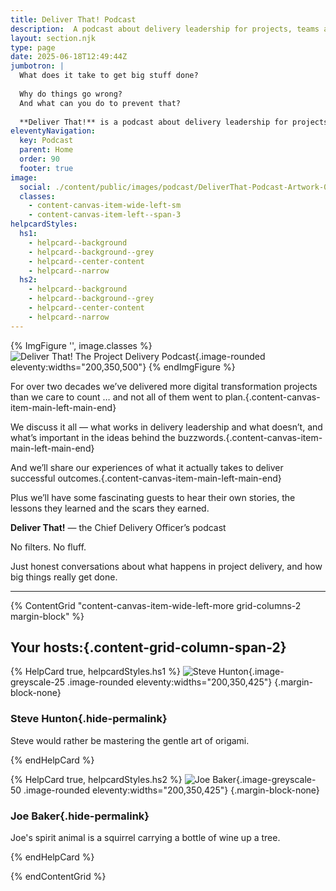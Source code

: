```yaml
---
title: Deliver That! Podcast
description:  A podcast about delivery leadership for projects, teams and programs — the big concepts, real-life stories from the front line, and everything involved in the role of a Chief Delivery Officer.
layout: section.njk
type: page
date: 2025-06-18T12:49:44Z
jumbotron: |
  What does it take to get big stuff done?
  
  Why do things go wrong?
  And what can you do to prevent that?
  
  **Deliver That!** is a podcast about delivery leadership for projects, teams and programs — the big concepts, real-life stories from the front line, and everything involved in the role of a Chief Delivery Officer.{.small}
eleventyNavigation:
  key: Podcast
  parent: Home
  order: 90
  footer: true
image:
  social: ./content/public/images/podcast/DeliverThat-Podcast-Artwork-03-01.jpg
  classes:
    - content-canvas-item-wide-left-sm
    - content-canvas-item-left--span-3
helpcardStyles:
  hs1:
    - helpcard--background
    - helpcard--background--grey
    - helpcard--center-content
    - helpcard--narrow
  hs2:
    - helpcard--background
    - helpcard--background--grey
    - helpcard--center-content
    - helpcard--narrow
---
```


{% ImgFigure '', image.classes %}
![Deliver That! The Project Delivery Podcast](/public/images/podcast/DeliverThat-Podcast-Artwork-03-01.jpg){.image-rounded eleventy:widths="200,350,500"}
{% endImgFigure %}

For over two decades we’ve delivered more digital transformation projects than we care to count … and not all of them went to plan.{.content-canvas-item-main-left-main-end}

We discuss it all — what works in delivery leadership and what doesn’t, and what’s important in the ideas behind the buzzwords.{.content-canvas-item-main-left-main-end}

And we’ll share our experiences of what it actually takes to deliver successful outcomes.{.content-canvas-item-main-left-main-end}

Plus we’ll have some fascinating guests to hear their own stories, the lessons they learned and the scars they earned.

**Deliver That!** — the Chief Delivery Officer’s podcast

No filters. No fluff.

Just honest conversations about what happens in project delivery, and how big things really get done.

---

{% ContentGrid "content-canvas-item-wide-left-more grid-columns-2 margin-block" %}

## Your hosts:{.content-grid-column-span-2}

{% HelpCard true, helpcardStyles.hs1 %}
![Steve Hunton](/public/images/steve-h-portrait-lg-pixelated.jpg){.image-greyscale-25 .image-rounded eleventy:widths="200,350,425"}
{.margin-block-none}

### Steve Hunton{.hide-permalink}

Steve would rather be mastering the gentle art of origami.

{% endHelpCard %}

{% HelpCard true, helpcardStyles.hs2 %}
![Joe Baker](/public/images/me-july-2024-portrait.jpeg){.image-greyscale-50 .image-rounded eleventy:widths="200,350,425"}
{.margin-block-none}

### Joe Baker{.hide-permalink}

Joe's spirit animal is a squirrel carrying a bottle of wine up a tree.

{% endHelpCard %}

{% endContentGrid %}